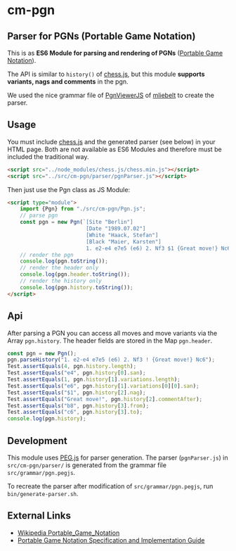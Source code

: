 # cm-pgn

## Parser for PGNs (Portable Game Notation)

This is as **ES6 Module for parsing and rendering of PGNs** ([Portable Game Notation](https://de.wikipedia.org/wiki/Portable_Game_Notation)).

The API is similar to `history()` of [chess.js](https://github.com/jhlywa/chess.js), but this module **supports variants, nags and comments** in the pgn.

We used the nice grammar file of [PgnViewerJS](https://github.com/mliebelt/PgnViewerJS) of [mliebelt](https://github.com/mliebelt) to create the parser.

## Usage

You must include [chess.js](https://github.com/jhlywa/chess.js) and the generated parser (see below) in your HTML page. Both are
not available as ES6 Modules and therefore must be included the traditional way.

```html
<script src="../node_modules/chess.js/chess.min.js"></script>
<script src="../src/cm-pgn/parser/pgnParser.js"></script>
```

Then just use the Pgn class as JS Module:

```html
<script type="module">
    import {Pgn} from "./src/cm-pgn/Pgn.js";
    // parse pgn
    const pgn = new Pgn(`[Site "Berlin"]
                         [Date "1989.07.02"]
                         [White "Haack, Stefan"]
                         [Black "Maier, Karsten"]
                         1. e2-e4 e7e5 (e6) 2. Nf3 $1 {Great move!} Nc6`);
    // render the pgn
    console.log(pgn.toString());
    // render the header only
    console.log(pgn.header.toString());
    // render the history only
    console.log(pgn.history.toString());
</script>
```

## Api

After parsing a PGN you can access all moves and move variants via the Array `pgn.history`.
The header fields are stored in the Map `pgn.header`.

```javascript
const pgn = new Pgn();
pgn.parseHistory("1. e2-e4 e7e5 (e6) 2. Nf3 ! {Great move!} Nc6");
Test.assertEquals(4, pgn.history.length);
Test.assertEquals("e4", pgn.history[0].san);
Test.assertEquals(1, pgn.history[1].variations.length);
Test.assertEquals("e6", pgn.history[1].variations[0][0].san);
Test.assertEquals("$1", pgn.history[2].nag);
Test.assertEquals("Great move!", pgn.history[2].commentAfter);
Test.assertEquals("b8", pgn.history[3].from);
Test.assertEquals("c6", pgn.history[3].to);
console.log(pgn.history);
```

## Development

This module uses [PEG.js](https://pegjs.org/) for parser generation. The parser (`pgnParser.js`)
in `src/cm-pgn/parser/` is generated from the grammar file `src/grammar/pgn.pegjs`.

To recreate the parser after modification of `src/grammar/pgn.pegjs`, run `bin/generate-parser.sh`.

## External Links

- [Wikipedia Portable_Game_Notation](https://en.wikipedia.org/wiki/Portable_Game_Notation)
- [Portable Game Notation Specification and Implementation Guide](http://www.saremba.de/chessgml/standards/pgn/pgn-complete.htm)

